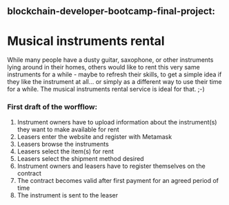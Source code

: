 ## blockchain-developer-bootcamp-final-project: 
# Musical instruments rental

While many people have a dusty guitar, saxophone, or other instruments lying around in their homes, others would like to rent this very same instruments for a while - maybe to refresh their skills, to get a simple idea if they like the instrument at all... or simply as a different way to use their time for a while. The musical instruments rental service is ideal for that. ;-)

### First draft of the worfflow:

1. Instrument owners have to upload information about the instrument(s) they want to make available for rent
2. Leasers enter the website and register with Metamask
3. Leasers browse the instruments
4. Leasers select the item(s) for rent
5. Leasers select the shipment method desired
6. Instrument owners and leasers have to register themselves on the contract
7. The contract becomes valid after first payment for an agreed period of time
8. The instrument is sent to the leaser 

